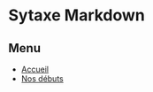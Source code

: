 # Sytaxe Markdown

## Menu

* [Accueil](https://github.com/Qlfvr/exercice-markdown/blob/master/README.md)
* [Nos débuts](https://github.com/Qlfvr/exercice-markdown/blob/master/nos_debuts.md)